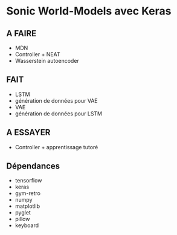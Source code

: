 # Sonic World-Models avec Keras

## A FAIRE

- MDN
- Controller + NEAT
- Wasserstein autoencoder

## FAIT

- LSTM
- génération de données pour VAE
- VAE
- génération de données pour LSTM

## A ESSAYER

- Controller + apprentissage tutoré

## Dépendances

- tensorflow
- keras
- gym-retro
- numpy
- matplotlib
- pyglet
- pillow
- keyboard
